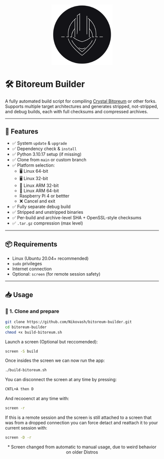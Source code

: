 <p align="center">
  <img src="BB_logo.png" alt="Project Logo" width="200"/>
</p>

# 🛠️ Bitoreum Builder

A fully automated build script for compiling [Crystal Bitoreum](https://github.com/Nikovash/bitoreum) or other forks.  
Supports multiple target architectures and generates stripped, not-stripped, and debug builds, each with full checksums and compressed archives.

---

## 🚀 Features

- ✅ System `update` & `upgrade`
- ✅ Dependency check & `install`
- ✅ Python 3.10.17 setup (if missing)
- ✅ Clone from `main` or custom branch
- ✅ Platform selection:
  - 🖥️ Linux 64-bit
  - 🖥️ Linux 32-bit
  - 📱 Linux ARM 32-bit
  - 📱 Linux ARM 64-bit
  - Raspberry Pi 4 or bettter
  - ❌ Cancel and exit
- ✅ Fully separate debug build
- ✅ Stripped and unstripped binaries
- ✅ Per-build and archive-level SHA + OpenSSL-style checksums
- ✅ `.tar.gz` compression (max level)

---

## 📦 Requirements

- Linux (Ubuntu 20.04+ recommended)
- `sudo` privileges
- Internet connection
- Optional: `screen` (for remote session safety)

---

## 📥 Usage

### 🔹 1. Clone and prepare

```bash
git clone https://github.com/Nikovash/bitoreum-builder.git
cd bitoreum-builder
chmod +x build-bitoreum.sh
```
Launch a screen (Optional but reccomended):
```bash
screen -S build
```
Once insides the screen we can now run the app:
```bash
./build-bitoreum.sh
```
You can disconnect the screen at any time by pressing:
```bash
CNTL+A then D
```
And recooenct at any time with:
```bash
screen -r
```
If this is a remote session and the screen is still attached to a screen that was from a dropped connection you can force detact and reattach it to your current session with:
```bash
screen -D -r
```

<p align="center">* Screen changed from automatic to manual usage, due to weird behavior on older Distros</p>
